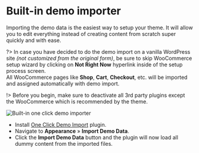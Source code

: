 
# Built-in demo importer

Importing the demo data is the easiest way to setup your theme. It will allow you to edit everything instead of creating content from scratch super quickly and with ease.

?> In case you have decided to do the demo import on a vanilla WordPress site *(not customized from the original form)*, be sure to skip WooCommerce setup wizard by clicking on **Not Right Now** hyperlink inside of the setup process screen.<br/>All WooCommerce pages like **Shop**, **Cart**, **Checkout**, etc. will be imported and assigned automatically with demo import.

!> Before you begin, make sure to deactivate all 3rd party plugins except the WooCommerce which is recommended by the theme.

![Built-in one click demo importer](img/demo-import.png)

* Install [One Click Demo Import](https://wordpress.org/plugins/one-click-demo-import) plugin.
* Navigate to **Appearance** » **Import Demo Data**.
* Click the **Import Demo Data** button and the plugin will now load all dummy content from the imported files.
